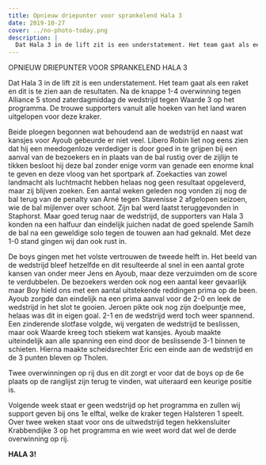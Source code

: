 ```yaml
---
title: Opnieuw driepunter voor sprankelend Hala 3
date: 2019-10-27
cover: ../no-photo-today.png
description: |
  Dat Hala 3 in de lift zit is een understatement. Het team gaat als een raket en dit is te zien aan de resultaten....
---
```


OPNIEUW DRIEPUNTER VOOR SPRANKELEND HALA 3

Dat Hala 3 in de lift zit is een understatement. Het team gaat als een raket en dit is te zien aan de resultaten. Na de knappe 1-4 overwinning tegen Alliance 5 stond zaterdagmiddag de wedstrijd tegen Waarde 3 op het programma. De trouwe supporters vanuit alle hoeken van het land waren uitgelopen voor deze kraker.

Beide ploegen begonnen wat behoudend aan de wedstrijd en naast wat kansjes voor Ayoub gebeurde er niet veel. Libero Robin liet nog eens zien dat hij een meedogenloze verdediger is door goed in te grijpen bij een aanval van de bezoekers en in plaats van de bal rustig over de zijlijn te tikken besloot hij deze bal zonder enige vorm van genade een enorme knal te geven en deze vloog van het sportpark af. Zoekacties van zowel landmacht als luchtmacht hebben helaas nog geen resultaat opgeleverd, maar zij blijven zoeken. Een aantal weken geleden nog vonden zij nog de bal terug van de penalty van Arné tegen Stavenisse 2 afgelopen seizoen, wie de bal mijlenver over schoot. Zijn bal werd laatst teruggevonden in Staphorst. Maar goed terug naar de wedstrijd, de supporters van Hala 3 konden na een halfuur dan eindelijk juichen nadat de goed spelende Samih de bal na een geweldige solo tegen de touwen aan had geknald. Met deze 1-0 stand gingen wij dan ook rust in.

De boys gingen met het volste vertrouwen de tweede helft in. Het beeld van de wedstrijd bleef hetzelfde en dit resulteerde al snel in een aantal grote kansen van onder meer Jens en Ayoub, maar deze verzuimden om de score te verdubbelen. De bezoekers werden ook nog een aantal keer gevaarlijk maar Boy hield ons met een aantal uitstekende reddingen prima op de been. Ayoub zorgde dan eindelijk na een prima aanval voor de 2-0 en leek de wedstrijd in het slot te gooien. Jeroen pikte ook nog zijn doelpuntje mee, helaas was dit in eigen goal. 2-1 en de wedstrijd werd toch weer spannend. Een zinderende slotfase volgde, wij vergaten de wedstrijd te beslissen, maar ook Waarde kreeg toch stiekem wat kansjes. Ayoub maakte uiteindelijk aan alle spanning een eind door de beslissende 3-1 binnen te schieten. Hierna maakte scheidsrechter Eric een einde aan de wedstrijd en de 3 punten bleven op Tholen.

Twee overwinningen op rij dus en dit zorgt er voor dat de boys op de 6e plaats op de ranglijst zijn terug te vinden, wat uiteraard een keurige positie is.

Volgende week staat er geen wedstrijd op het programma en zullen wij support geven bij ons 1e elftal, welke de kraker tegen Halsteren 1 speelt. Over twee weken staat voor ons de uitwedstrijd tegen hekkensluiter Krabbendijke 3 op het programma en wie weet word dat wel de derde overwinning op rij.

**HALA 3!**
